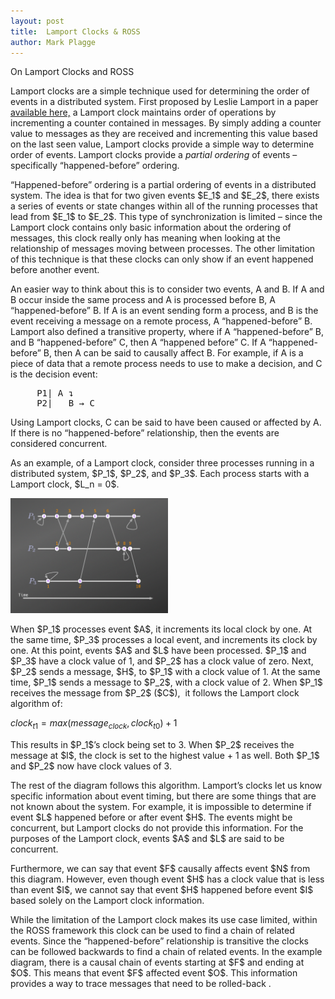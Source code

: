 ```yaml
---
layout: post
title:  Lamport Clocks & ROSS
author: Mark Plagge
---
```


<script type="text/x-mathjax-config">

  MathJax.Hub.Config({tex2jax: {inlineMath: [['$','$'], ['\\(','\\)']]}});
</script>
<script type="text/javascript" async
        src="https://cdn.mathjax.org/mathjax/latest/MathJax.js?config=TeX-AMS_CHTML">
</script>
<p>On Lamport Clocks and ROSS</p>
<p>Lamport clocks are a simple technique used for determining the order of events in a distributed system. First
    proposed by Leslie Lamport in a paper <a href="http://amturing.acm.org/p558-lamport.pdf">available here,</a>
    a Lamport clock maintains order of operations by incrementing a counter contained
    in messages. By simply adding a counter value to messages as they are received and incrementing this value
    based on the last seen value, Lamport clocks provide a simple way to determine order of events. Lamport clocks
    provide a <em>partial ordering</em> of events &ndash; specifically &ldquo;happened-before&rdquo; ordering.</p>


<p>&ldquo;Happened-before&rdquo; ordering is a partial ordering of events in a distributed system. The idea is
    that for two given events $E_1$ and $E_2$, there exists a series of events or state changes within all of the
    running processes that lead from $E_1$ to $E_2$. This type of synchronization is limited &ndash; since the
    Lamport clock contains only basic information about the ordering of messages, this clock really only has meaning
    when looking at the relationship of messages moving between processes. The other limitation of this technique is
    that these clocks can only show if an event happened before another event.</p>

<p>An easier way to think about this is to consider two events, A and B. If A and B occur inside the same process and A
    is processed before B, A &ldquo;happened-before&rdquo; B. If A is an event sending form a process, and B is the
    event receiving a message on a remote process, A &ldquo;happened-before&rdquo; B. Lamport also defined a transitive
    property, where if A &ldquo;happened-before&rdquo; B, and B &ldquo;happened-before&rdquo; C, then A &ldquo;happened
    before&rdquo; C. If A &ldquo;happened-before&rdquo; B, then A can be said to causally affect B. For example, if A is
    a piece of data that a remote process needs to use to make a decision, and C is the decision event:</p>
<pre>
     P1| A ↴
     P2|   B → C </pre>

<p>Using Lamport clocks, C can be said to have been caused or affected by A. If there is no &ldquo;happened-before&rdquo;
    relationship, then the events are considered concurrent.</p>

<p>As an example, of a Lamport clock, consider three processes running in a distributed system, $P_1$, $P_2$, and
    $P_3$. Each process starts with a Lamport clock, $L_n = 0$.</p>

<img src="lamportclockdiagram.png" width="50%">

<p>When $P_1$ processes event $A$, it increments its local clock by one. At the same time, $P_3$ processes a local
    event, and increments its clock by one. At this point, events $A$ and $L$ have been processed. $P_1$ and
    $P_3$ have a clock value of 1, and $P_2$ has a clock value of zero. Next, $P_2$ sends a message, $H$, to
    $P_1$ with a clock value of 1. At the same time, $P_1$ sends a message to $P_2$, with a clock value of 2. When
    $P_1$ receives the message from $P_2$ ($C$),&nbsp; it follows the Lamport clock algorithm of:</p>

$clock_{t1} = max(message_{clock}, clock_{t0}) + 1$

<p>This results in $P_1$&rsquo;s clock being set to 3. When $P_2$ receives the message at $I$, the clock is set to
    the highest value + 1 as well. Both $P_1$ and $P_2$ now have clock values of 3.</p>

<p>The rest of the diagram follows this algorithm. Lamport&rsquo;s clocks let us know specific information about event
    timing, but there are some things that are not known about the system. For example, it is impossible to determine if
    event $L$ happened before or after event $H$. The events might be concurrent, but Lamport clocks do not provide
    this information. For the purposes of the Lamport clock, events $A$ and $L$ are said to be concurrent.</p>

<p>Furthermore, we can say that event $F$ causally affects event $N$ from this diagram. However, even though event
    $H$ has a clock value that is less than event $I$, we cannot say that event $H$ happened before event $I$
    based solely on the Lamport clock information.&nbsp;</p>

<p>While the limitation of the Lamport clock makes its use case limited, within the ROSS framework this clock can be
    used to find a chain of related events. Since the &ldquo;happened-before&rdquo; relationship is transitive the
    clocks can be followed backwards to find a chain of related events. In the example diagram, there is a causal chain
    of events starting at $F$ and ending at $O$. This means that event $F$ affected event $O$. This information
    provides a way to trace messages that need to be rolled-back .</p>

